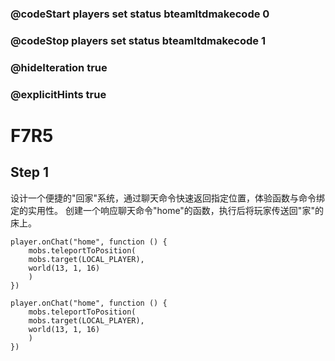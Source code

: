 ### @codeStart players set status bteamltdmakecode 0
### @codeStop players set status bteamltdmakecode 1


### @hideIteration true
### @explicitHints true

# F7R5

## Step 1
设计一个便捷的"回家"系统，通过聊天命令快速返回指定位置，体验函数与命令绑定的实用性。
创建一个响应聊天命令"home"的函数，执行后将玩家传送回"家"的床上。


```ghost
player.onChat("home", function () {
    mobs.teleportToPosition(
    mobs.target(LOCAL_PLAYER),
    world(13, 1, 16)
    )
})

```
```template
player.onChat("home", function () {
    mobs.teleportToPosition(
    mobs.target(LOCAL_PLAYER),
    world(13, 1, 16)
    )
})
```

```package
```
